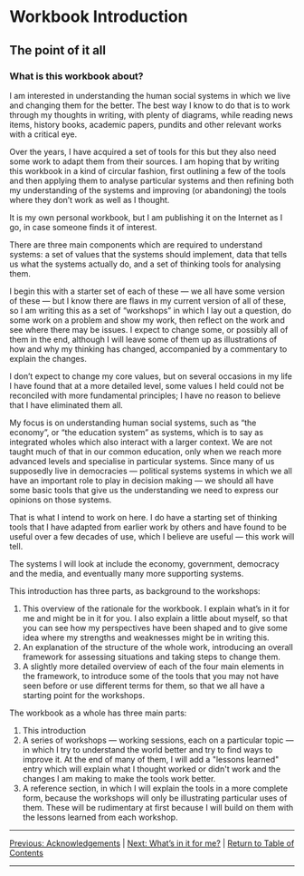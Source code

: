# Workbook Introduction

## The point of it all

### What is this workbook about?

I am interested in understanding the human social systems in which we live and changing them for the better. The best way I know to do that is to work through my thoughts in writing, with plenty of diagrams, while reading news items, history books, academic papers, pundits and  other relevant works with a critical eye.

Over the years, I have acquired a set of tools for this but they also need some work to adapt them from their sources. I am hoping that by writing this workbook in a kind of circular fashion, first outlining a few of the tools and then applying them to analyse particular systems and then refining both my understanding of the systems and improving (or abandoning) the tools where they  don’t work as well as I thought.

It is my own personal workbook, but I am publishing it on the Internet as I go, in case someone finds it of interest.

There are three main components which are required to understand systems:  a set of values that the systems should implement, data that tells us what the systems actually do, and a set of thinking tools for analysing them.

I begin this with a starter set of each of these — we all have some version of these — but I know there are flaws in my current version of all of these, so I am writing this as a set of “workshops” in which I lay out a question, do some work on a problem and show my work, then reflect on the work and see where there may be issues. I expect to change some, or possibly all of them in the end, although I will leave some of them up as illustrations of how and why my thinking has changed, accompanied by a commentary to explain the changes.

I don’t expect to change my core values, but on several occasions in my life I have found that at a more detailed level, some values I held could not be reconciled with more fundamental principles; I have no reason to believe that I have eliminated them all.

My focus is on understanding human social systems, such as “the economy”, or “the education system” as systems, which is to say as integrated wholes which also interact with a larger context. We are not taught much of that in our common education, only when we reach more advanced levels and specialise in particular systems. Since many of us supposedly live in democracies — political systems systems in which we all have an important role to play in decision making — we should all have some basic tools that give us the understanding we need to express our opinions on those systems.

That is what I intend to work on here. I do have a starting set of thinking tools that I have adapted from earlier work by others and have found to be useful over a few decades of use, which I believe are useful — this work will tell.

The systems I will look at include the economy, government, democracy and the media, and eventually many more supporting systems.

This introduction has three parts, as background to the workshops:

1. This overview of the rationale for the workbook. I explain what’s in it for me and might be in it for you. I also explain a little about myself, so that you can see how my perspectives have been shaped and to give some idea where my strengths and weaknesses might be in writing this.
2. An explanation of the structure of the whole work, introducing an overall framework for assessing situations and taking steps to change them.
3. A slightly more detailed overview of each of the four main elements in the framework, to introduce some of the tools that you may not have seen before or use different terms for them, so that we all have a starting point for the workshops.

The workbook as a whole has three main parts:
1. This introduction
2. A series of workshops — working sessions, each on a particular topic — in which I try to understand the world better and try to find ways to improve it. At the end of many of them, I will add a "lessons learned" entry which will explain what I thought worked or didn't work and the changes I am making to make the tools work better.
3. A reference section, in which I will explain the tools in a more complete form, because the workshops will only be illustrating particular uses of them.  These will be rudimentary at first because I will build on them with the lessons learned from each workshop.

***

[Previous: Acknowledgements](../../acknowledgements) \| [Next: What’s in it for me?](whatsinitforme) \| [Return to Table of Contents](../../index)

***
